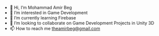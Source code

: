 - 👋 Hi, I’m Mohammad Amir Beg
- 👀 I’m interested in Game Development
- 🌱 I’m currently learning Firebase
- 💞️ I’m looking to collaborate on Game Development Projects in Unity 3D
- 📫 How to reach me theamirbeg@gmail.com

<!---
theamirbeg/theamirbeg is a ✨ special ✨ repository because its `README.md` (this file) appears on your GitHub profile.
You can click the Preview link to take a look at your changes.
--->
